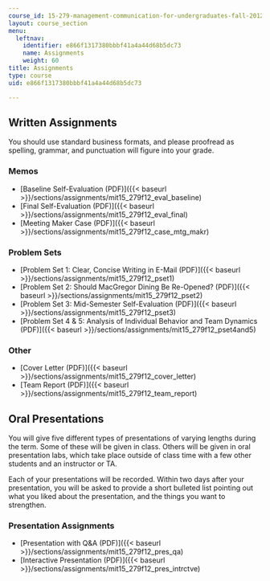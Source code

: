 ```yaml
---
course_id: 15-279-management-communication-for-undergraduates-fall-2012
layout: course_section
menu:
  leftnav:
    identifier: e866f1317380bbbf41a4a44d68b5dc73
    name: Assignments
    weight: 60
title: Assignments
type: course
uid: e866f1317380bbbf41a4a44d68b5dc73

---
```


Written Assignments
-------------------

You should use standard business formats, and please proofread as spelling, grammar, and punctuation will figure into your grade.

### Memos

*   [Baseline Self-Evaluation (PDF)]({{< baseurl >}}/sections/assignments/mit15_279f12_eval_baseline)
*   [Final Self-Evaluation (PDF)]({{< baseurl >}}/sections/assignments/mit15_279f12_eval_final)
*   [Meeting Maker Case (PDF)]({{< baseurl >}}/sections/assignments/mit15_279f12_case_mtg_makr)

### Problem Sets

*   [Problem Set 1: Clear, Concise Writing in E-Mail (PDF)]({{< baseurl >}}/sections/assignments/mit15_279f12_pset1)
*   [Problem Set 2: Should MacGregor Dining Be Re-Opened? (PDF)]({{< baseurl >}}/sections/assignments/mit15_279f12_pset2)
*   [Problem Set 3: Mid-Semester Self-Evaluation (PDF)]({{< baseurl >}}/sections/assignments/mit15_279f12_pset3)
*   [Problem Set 4 & 5: Analysis of Individual Behavior and Team Dynamics (PDF)]({{< baseurl >}}/sections/assignments/mit15_279f12_pset4and5)

### Other

*   [Cover Letter (PDF)]({{< baseurl >}}/sections/assignments/mit15_279f12_cover_letter)
*   [Team Report (PDF)]({{< baseurl >}}/sections/assignments/mit15_279f12_team_report)

Oral Presentations
------------------

You will give five different types of presentations of varying lengths during the term. Some of these will be given in class. Others will be given in oral presentation labs, which take place outside of class time with a few other students and an instructor or TA.

Each of your presentations will be recorded. Within two days after your presentation, you will be asked to provide a short bulleted list pointing out what you liked about the presentation, and the things you want to strengthen.

### Presentation Assignments

*   [Presentation with Q&A (PDF)]({{< baseurl >}}/sections/assignments/mit15_279f12_pres_qa)
*   [Interactive Presentation (PDF)]({{< baseurl >}}/sections/assignments/mit15_279f12_pres_intrctve)